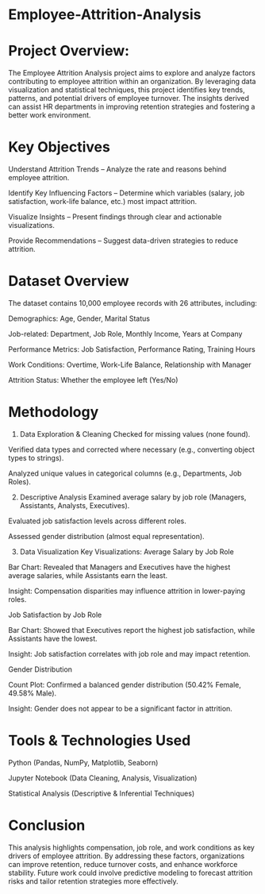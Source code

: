 # Employee-Attrition-Analysis

# Project Overview: 
The Employee Attrition Analysis project aims to explore and analyze factors contributing to employee attrition within an organization. By leveraging data visualization and statistical techniques, this project identifies key trends, patterns, and potential drivers of employee turnover. The insights derived can assist HR departments in improving retention strategies and fostering a better work environment.

# Key Objectives

Understand Attrition Trends – Analyze the rate and reasons behind employee attrition.

Identify Key Influencing Factors – Determine which variables (salary, job satisfaction, work-life balance, etc.) most impact attrition.

Visualize Insights – Present findings through clear and actionable visualizations.

Provide Recommendations – Suggest data-driven strategies to reduce attrition.

# Dataset Overview
The dataset contains 10,000 employee records with 26 attributes, including:

Demographics: Age, Gender, Marital Status

Job-related: Department, Job Role, Monthly Income, Years at Company

Performance Metrics: Job Satisfaction, Performance Rating, Training Hours

Work Conditions: Overtime, Work-Life Balance, Relationship with Manager

Attrition Status: Whether the employee left (Yes/No)

# Methodology
1. Data Exploration & Cleaning
Checked for missing values (none found).

Verified data types and corrected where necessary (e.g., converting object types to strings).

Analyzed unique values in categorical columns (e.g., Departments, Job Roles).

2. Descriptive Analysis
Examined average salary by job role (Managers, Assistants, Analysts, Executives).

Evaluated job satisfaction levels across different roles.

Assessed gender distribution (almost equal representation).

3. Data Visualization
Key Visualizations:
Average Salary by Job Role

Bar Chart: Revealed that Managers and Executives have the highest average salaries, while Assistants earn the least.

Insight: Compensation disparities may influence attrition in lower-paying roles.

Job Satisfaction by Job Role

Bar Chart: Showed that Executives report the highest job satisfaction, while Assistants have the lowest.

Insight: Job satisfaction correlates with job role and may impact retention.

Gender Distribution

Count Plot: Confirmed a balanced gender distribution (50.42% Female, 49.58% Male).

Insight: Gender does not appear to be a significant factor in attrition.


# Tools & Technologies Used
Python (Pandas, NumPy, Matplotlib, Seaborn)

Jupyter Notebook (Data Cleaning, Analysis, Visualization)

Statistical Analysis (Descriptive & Inferential Techniques)

# Conclusion
This analysis highlights compensation, job role, and work conditions as key drivers of employee attrition. By addressing these factors, organizations can improve retention, reduce turnover costs, and enhance workforce stability. Future work could involve predictive modeling to forecast attrition risks and tailor retention strategies more effectively.




